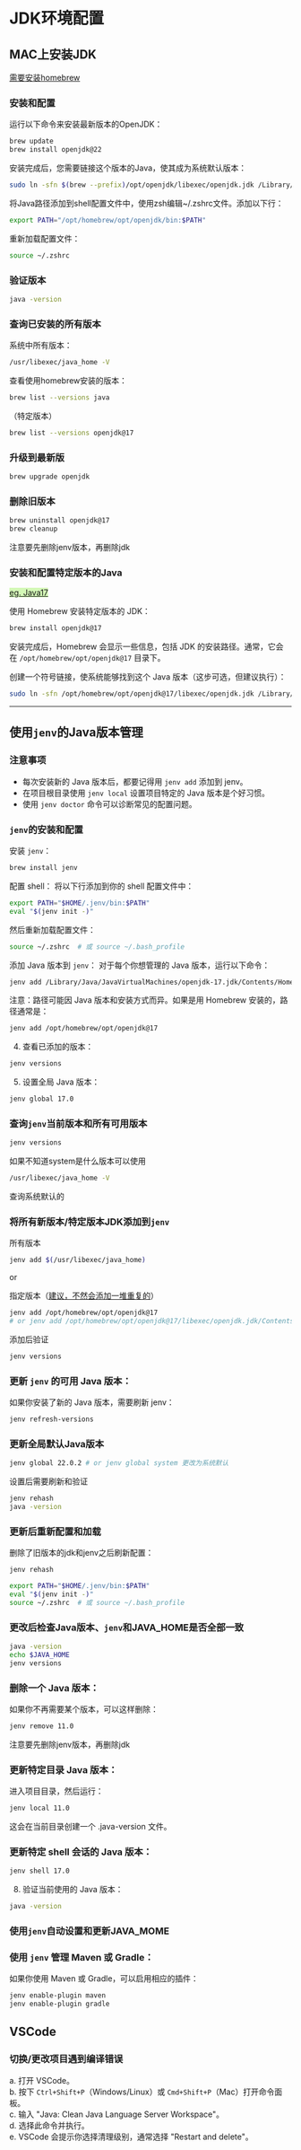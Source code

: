 # JDK环境配置

## MAC上安装JDK

<u>需要安装homebrew</u>

### 安装和配置

运行以下命令来安装最新版本的OpenJDK：

```bash
brew update 
brew install openjdk@22
```

安装完成后，您需要链接这个版本的Java，使其成为系统默认版本：

```bash
sudo ln -sfn $(brew --prefix)/opt/openjdk/libexec/openjdk.jdk /Library/Java/JavaVirtualMachines/openjdk.jdk
```

将Java路径添加到shell配置文件中，使用zsh编辑~/.zshrc文件。添加以下行：

```bash
export PATH="/opt/homebrew/opt/openjdk/bin:$PATH" 
```

  重新加载配置文件：

```bash
source ~/.zshrc
```

### 验证版本

```bash
java -version
```

### 查询已安装的所有版本

系统中所有版本：
```bash
/usr/libexec/java_home -V
```

查看使用homebrew安装的版本：

```bash
brew list --versions java
```
（特定版本）

```bash
brew list --versions openjdk@17
```


### 升级到最新版

```bash
brew upgrade openjdk
```

### 删除旧版本


```bash
brew uninstall openjdk@17
brew cleanup
```

注意要先删除jenv版本，再删除jdk

### 安装和配置特定版本的Java

<span style="background:#d3f8b6"><u>eg. Java17</u></span>

使用 Homebrew 安装特定版本的 JDK：

```bash
brew install openjdk@17  
```


安装完成后，Homebrew 会显示一些信息，包括 JDK 的安装路径。通常，它会在 `/opt/homebrew/opt/openjdk@17` 目录下。

创建一个符号链接，使系统能够找到这个 Java 版本（这步可选，但建议执行）：

```bash
sudo ln -sfn /opt/homebrew/opt/openjdk@17/libexec/openjdk.jdk /Library/Java/JavaVirtualMachines/openjdk-17.jdk
```

---

## 使用`jenv`的Java版本管理

### 注意事项

- 每次安装新的 Java 版本后，都要记得用 `jenv add` 添加到 jenv。
- 在项目根目录使用 `jenv local` 设置项目特定的 Java 版本是个好习惯。
- 使用 `jenv doctor` 命令可以诊断常见的配置问题。


### `jenv`的安装和配置

安装 `jenv`：

```bash
brew install jenv
```

配置 shell：
   将以下行添加到你的 shell 配置文件中：
   
   ```bash
   export PATH="$HOME/.jenv/bin:$PATH"
   eval "$(jenv init -)"
   ```

   然后重新加载配置文件：
   
   ```bash
   source ~/.zshrc  # 或 source ~/.bash_profile
   ```

添加 Java 版本到 `jenv`：
   对于每个你想管理的 Java 版本，运行以下命令：

```bash
jenv add /Library/Java/JavaVirtualMachines/openjdk-17.jdk/Contents/Home
```

   注意：路径可能因 Java 版本和安装方式而异。如果是用 Homebrew 安装的，路径通常是：
   ```bash
   jenv add /opt/homebrew/opt/openjdk@17
   ```

4. 查看已添加的版本：

```bash
jenv versions
```

5. 设置全局 Java 版本：

```bash
jenv global 17.0
```

### 查询`jenv`当前版本和所有可用版本


```bash
jenv versions
```

如果不知道system是什么版本可以使用
```bash
/usr/libexec/java_home -V
```
查询系统默认的

### 将所有新版本/特定版本JDK添加到`jenv`

所有版本
```bash
jenv add $(/usr/libexec/java_home)
```

or

指定版本（<u>建议，不然会添加一堆重复的</u>）
```bash
jenv add /opt/homebrew/opt/openjdk@17
# or jenv add /opt/homebrew/opt/openjdk@17/libexec/openjdk.jdk/Contents/Home
```

添加后验证


```bash
jenv versions
```


### 更新 `jenv` 的可用 Java 版本：

如果你安装了新的 Java 版本，需要刷新 jenv：

```bash
jenv refresh-versions
```

### 更新全局默认Java版本

```bash
jenv global 22.0.2 # or jenv global system 更改为系统默认
```

设置后需要刷新和验证


```bash
jenv rehash
java -version
```


### 更新后重新配置和加载

删除了旧版本的jdk和jenv之后刷新配置：
```bash
jenv rehash

export PATH="$HOME/.jenv/bin:$PATH"  
eval "$(jenv init -)"
source ~/.zshrc  # 或 source ~/.bash_profile
```

### 更改后检查Java版本、`jenv`和JAVA_HOME是否全部一致


```bash
java -version  
echo $JAVA_HOME  
jenv versions
```


### 删除一个 Java 版本：

如果你不再需要某个版本，可以这样删除：

```bash
jenv remove 11.0
```

注意要先删除jenv版本，再删除jdk

### 更新特定目录 Java 版本：

   进入项目目录，然后运行：

```bash
jenv local 11.0
```
   这会在当前目录创建一个 .java-version 文件。

### 更新特定 shell 会话的 Java 版本：

```bash
jenv shell 17.0
```

8. 验证当前使用的 Java 版本：

```bash
java -version
```

### 使用`jenv`自动设置和更新JAVA_MOME



### 使用 `jenv` 管理 Maven 或 Gradle：

如果你使用 Maven 或 Gradle，可以启用相应的插件：

```bash
jenv enable-plugin maven
jenv enable-plugin gradle
```


## VSCode

### 切换/更改项目遇到编译错误

a. 打开 VSCode。  
b. 按下 `Ctrl+Shift+P`（Windows/Linux）或 `Cmd+Shift+P`（Mac）打开命令面板。  
c. 输入 "Java: Clean Java Language Server Workspace"。  
d. 选择此命令并执行。  
e. VSCode 会提示你选择清理级别，通常选择 "Restart and delete"。
